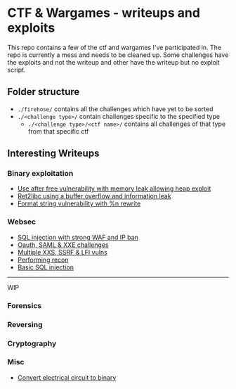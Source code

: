 # CTF & Wargames - writeups and exploits

This repo contains a few of the ctf and wargames I've participated in. The repo is currently a mess and needs to be cleaned up. Some challenges have the exploits and not the writeup and other have the writeup but no exploit script.

## Folder structure

- `./firehose/` contains all the challenges which have yet to be sorted
- `./<challenge type>/` contain challenges specific to the specified type
    - `./<challenge type>/<ctf name>/` contains all challenges of that type from that specific ctf

## Interesting Writeups

### Binary exploitation

- [Use after free vulnerability with memory leak allowing heap exploit](binary-exploitation/comp6447-binary-exploitation/4/3/writeup.md)
- [Ret2libc using a buffer overflow and information leak](binary-exploitation/comp6447-binary-exploitation/3/nx-2/writeup.md)
- [Format string vulnerability with %n rewrite](binary-exploitation/comp6447-binary-exploitation/3/sploitwarz-aslr/writeup.md)

### Websec

- [SQL injection with strong WAF and IP ban](web-app-security/comp6843-extended-web-application-security-and-testing/ext-break-1.md)
- [Oauth, SAML & XXE challenges](web-app-security/comp6843-extended-web-application-security-and-testing/ext-break-2.md)
- [Multiple XXS, SSRF & LFI vulns](web-app-security/comp6843-extended-web-application-security-and-testing/break-3.md) 
- [Performing recon](web-app-security/comp6843-extended-web-application-security-and-testing/break-1.md)
- [Basic SQL injection](web-app-security/ctflearn/injection-time/writeup.md)


----------

WIP

### Forensics

### Reversing

### Cryptography

### Misc

- [Convert electrical circuit to binary](miscellaneous/csaw2018/short-circuit/writeup.md)

